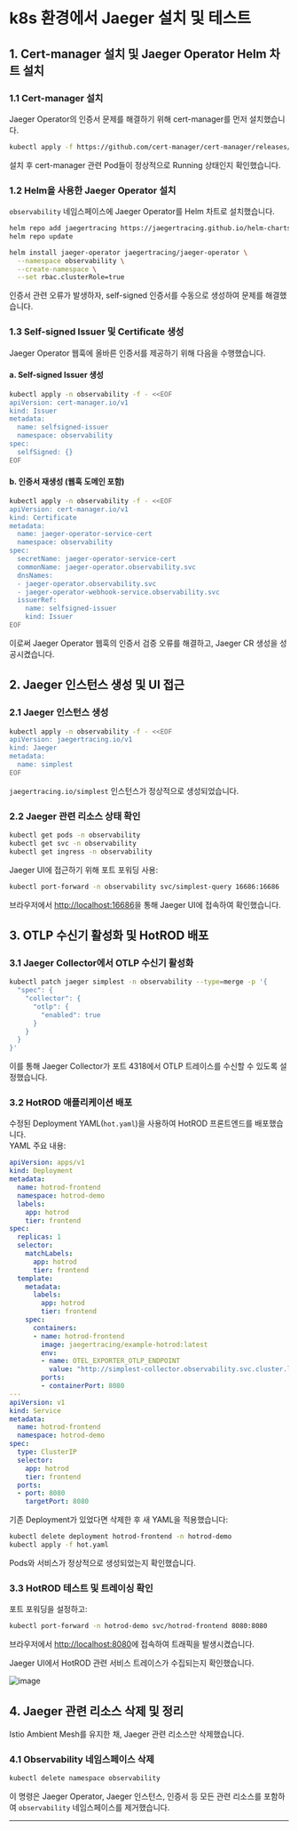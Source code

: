 # k8s 환경에서 Jaeger 설치 및 테스트

## 1. Cert-manager 설치 및 Jaeger Operator Helm 차트 설치

### 1.1 Cert-manager 설치
Jaeger Operator의 인증서 문제를 해결하기 위해 cert-manager를 먼저 설치했습니다.
```bash
kubectl apply -f https://github.com/cert-manager/cert-manager/releases/download/v1.12.0/cert-manager.yaml
```
설치 후 cert-manager 관련 Pod들이 정상적으로 Running 상태인지 확인했습니다.

### 1.2 Helm을 사용한 Jaeger Operator 설치
`observability` 네임스페이스에 Jaeger Operator를 Helm 차트로 설치했습니다.
```bash
helm repo add jaegertracing https://jaegertracing.github.io/helm-charts
helm repo update

helm install jaeger-operator jaegertracing/jaeger-operator \
  --namespace observability \
  --create-namespace \
  --set rbac.clusterRole=true
```
인증서 관련 오류가 발생하자, self-signed 인증서를 수동으로 생성하여 문제를 해결했습니다.

### 1.3 Self-signed Issuer 및 Certificate 생성
Jaeger Operator 웹훅에 올바른 인증서를 제공하기 위해 다음을 수행했습니다.

#### a. Self-signed Issuer 생성
```bash
kubectl apply -n observability -f - <<EOF
apiVersion: cert-manager.io/v1
kind: Issuer
metadata:
  name: selfsigned-issuer
  namespace: observability
spec:
  selfSigned: {}
EOF
```

#### b. 인증서 재생성 (웹훅 도메인 포함)
```bash
kubectl apply -n observability -f - <<EOF
apiVersion: cert-manager.io/v1
kind: Certificate
metadata:
  name: jaeger-operator-service-cert
  namespace: observability
spec:
  secretName: jaeger-operator-service-cert
  commonName: jaeger-operator.observability.svc
  dnsNames:
  - jaeger-operator.observability.svc
  - jaeger-operator-webhook-service.observability.svc
  issuerRef:
    name: selfsigned-issuer
    kind: Issuer
EOF
```
이로써 Jaeger Operator 웹훅의 인증서 검증 오류를 해결하고, Jaeger CR 생성을 성공시켰습니다.

## 2. Jaeger 인스턴스 생성 및 UI 접근

### 2.1 Jaeger 인스턴스 생성
```bash
kubectl apply -n observability -f - <<EOF
apiVersion: jaegertracing.io/v1
kind: Jaeger
metadata:
  name: simplest
EOF
```
`jaegertracing.io/simplest` 인스턴스가 정상적으로 생성되었습니다.

### 2.2 Jaeger 관련 리소스 상태 확인
```bash
kubectl get pods -n observability
kubectl get svc -n observability
kubectl get ingress -n observability
```
Jaeger UI에 접근하기 위해 포트 포워딩 사용:
```bash
kubectl port-forward -n observability svc/simplest-query 16686:16686
```
브라우저에서 [http://localhost:16686](http://localhost:16686)을 통해 Jaeger UI에 접속하여 확인했습니다.

## 3. OTLP 수신기 활성화 및 HotROD 배포

### 3.1 Jaeger Collector에서 OTLP 수신기 활성화
```bash
kubectl patch jaeger simplest -n observability --type=merge -p '{
  "spec": {
    "collector": {
      "otlp": {
        "enabled": true
      }
    }
  }
}'
```
이를 통해 Jaeger Collector가 포트 4318에서 OTLP 트레이스를 수신할 수 있도록 설정했습니다.

### 3.2 HotROD 애플리케이션 배포
수정된 Deployment YAML(`hot.yaml`)을 사용하여 HotROD 프론트엔드를 배포했습니다.  
YAML 주요 내용:
```yaml
apiVersion: apps/v1
kind: Deployment
metadata:
  name: hotrod-frontend
  namespace: hotrod-demo
  labels:
    app: hotrod
    tier: frontend
spec:
  replicas: 1
  selector:
    matchLabels:
      app: hotrod
      tier: frontend
  template:
    metadata:
      labels:
        app: hotrod
        tier: frontend
    spec:
      containers:
      - name: hotrod-frontend
        image: jaegertracing/example-hotrod:latest
        env:
        - name: OTEL_EXPORTER_OTLP_ENDPOINT
          value: "http://simplest-collector.observability.svc.cluster.local:4318"
        ports:
        - containerPort: 8080
---
apiVersion: v1
kind: Service
metadata:
  name: hotrod-frontend
  namespace: hotrod-demo
spec:
  type: ClusterIP
  selector:
    app: hotrod
    tier: frontend
  ports:
  - port: 8080
    targetPort: 8080
```
기존 Deployment가 있었다면 삭제한 후 새 YAML을 적용했습니다:
```bash
kubectl delete deployment hotrod-frontend -n hotrod-demo
kubectl apply -f hot.yaml
```
Pods와 서비스가 정상적으로 생성되었는지 확인했습니다.

### 3.3 HotROD 테스트 및 트레이싱 확인
포트 포워딩을 설정하고:
```bash
kubectl port-forward -n hotrod-demo svc/hotrod-frontend 8080:8080
```
브라우저에서 [http://localhost:8080](http://localhost:8080)에 접속하여 트래픽을 발생시켰습니다.

Jaeger UI에서 HotROD 관련 서비스 트레이스가 수집되는지 확인했습니다.

![image](https://github.com/user-attachments/assets/f2afef0c-0cd6-47f2-ae1b-f4c8fff9531b)


## 4. Jaeger 관련 리소스 삭제 및 정리

Istio Ambient Mesh를 유지한 채, Jaeger 관련 리소스만 삭제했습니다.

### 4.1 Observability 네임스페이스 삭제
```bash
kubectl delete namespace observability
```
이 명령은 Jaeger Operator, Jaeger 인스턴스, 인증서 등 모든 관련 리소스를 포함하여 `observability` 네임스페이스를 제거했습니다.

---

